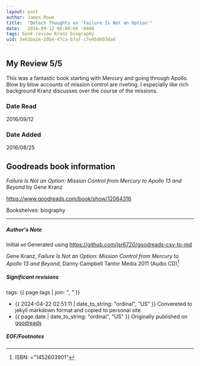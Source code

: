 ```yaml
---
layout: post
author: James Rowe
title:  "Detect Thoughts on 'Failure Is Not an Option'"
date:   2016-09-12 00:00:00 -0400
tags: book review Kranz biography
uid: 5e63ba2e-20b4-47ca-b7af-c7e45d603dad
---
```


<!-- highly dependent on how you personally use jekyll templates, and how you want this to show up -->
<!-- escape any jekyll keys with double brackets -->

## My Review 5/5

This was a fantastic book starting with Mercury and going through Apollo. Blow by blow accounts of mission control are riveting. I especially like rich background Kranz discusses over the course of the missions.

### Date Read
2016/09/12

### Date Added
2016/08/25

## Goodreads book information

*Failure Is Not an Option: Mission Control from Mercury to Apollo 13 and Beyond* by Gene Kranz

https://www.goodreads.com/book/show/12064316

Bookshelves: biography

---

##### Author's Note

Initial `md` Generated using https://github.com/jsr6720/goodreads-csv-to-md

Gene Kranz, *Failure Is Not an Option: Mission Control from Mercury to Apollo 13 and Beyond*, Danny Campbell Tantor Media 2011 (Audio CD)[^1]

##### Significant revisions

tags: {{ page.tags | join: ", " }} <!-- todo move this somewhere -->

- {{ 2024-04-22 02:51:11 | date_to_string: "ordinal", "US" }} Convereted to jekyll markdown format and copied to personal site
- {{ page.date | date_to_string: "ordinal", "US" }} Originally published on [goodreads](https://www.goodreads.com)

##### EOF/Footnotes

[^1]: ISBN: ="1452603901"
